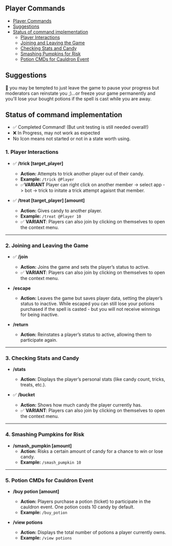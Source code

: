 

## Player Commands

<!-- TOC -->

- [Player Commands](#player-commands)
- [Suggestions](#suggestions)
- [Status of command implementation](#status-of-command-implementation)
    - [Player Interactions](#player-interactions)
    - [Joining and Leaving the Game](#joining-and-leaving-the-game)
    - [Checking Stats and Candy](#checking-stats-and-candy)
    - [Smashing Pumpkins for Risk](#smashing-pumpkins-for-risk)
    - [Potion CMDs for Cauldron Event](#potion-cmds-for-cauldron-event)

<!-- /TOC -->

## Suggestions

:eyes: you may be tempted to just leave the game to pause your progress but moderators can reinstate you ;)...or freeze your game permanently and you'll lose your bought potions if the spell is cast while you are away.

## Status of command implementation

- ✅  Completed Command! (But unit testing is still  needed overall!)
- ❌  In Progress, may not work as expected
- No Icon means not started or not in a state worth using.

### 1. Player Interactions

- ✅ **/trick [target_player]**
  - **Action:** Attempts to trick another player out of their candy.
  - **Example:** `/trick @Player`
  - ✅**VARIANT** Player can right click on another member -> select app -> bot -> trick to initate a trick attempt agaisnt that member.

- ✅ **/treat [target_player] [amount]**
  - **Action:** Gives candy to another player.
  - **Example:** `/treat @Player 10`
  - ✅ **VARIANT**: Players can also join by clicking on themselves to open the context menu.

---

### 2. Joining and Leaving the Game

- ✅ **/join**
  - **Action:** Joins the game and sets the player’s status to active.
  - ✅ **VARIANT**: Players can also join by clicking on themselves to open the context menu.

- **/escape**
  - **Action:** Leaves the game but saves player data, setting the player’s status to inactive. While escaped you can still lose your potions purchased if the spell is casted - but you will not receive winnings for being inactive.

- **/return**
  - **Action:** Reinstates a player’s status to active, allowing them to participate again.

---

### 3. Checking Stats and Candy

- **/stats**
  - **Action:** Displays the player’s personal stats (like candy count, tricks, treats, etc.).

- ✅ **/bucket**
  - **Action:** Shows how much candy the player currently has.
  - ✅ **VARIANT**: Players can also join by clicking on themselves to open the context menu.

---

### 4. Smashing Pumpkins for Risk

- **/smash_pumpkin [amount]**
  - **Action:** Risks a certain amount of candy for a chance to win or lose candy.
  - **Example:** `/smash_pumpkin 10`

---

### 5. Potion CMDs for Cauldron Event

- **/buy potion [amount]**
  - **Action:** Players purchase a potion (ticket) to participate in the cauldron event. One potion costs 10 candy by default.
  - **Example:** `/buy_potion`

- **/view potions**
  - **Action:** Displays the total number of potions a player currently owns.
  - **Example:** `/view potions`
